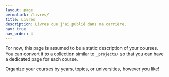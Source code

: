 ```yaml
---
layout: page
permalink: /livres/
title: Livres
description: Livres que j'ai publié dans ma carrière.
nav: true
nav_order: 4
---
```


For now, this page is assumed to be a static description of your courses. You can convert it to a collection similar to `_projects/` so that you can have a dedicated page for each course.

Organize your courses by years, topics, or universities, however you like!
